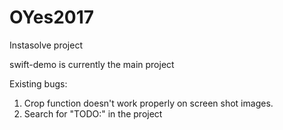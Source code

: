 # OYes2017
Instasolve project

swift-demo is currently the main project

Existing bugs:
1. Crop function doesn't work properly on screen shot images.
2. Search for "TODO:" in the project

